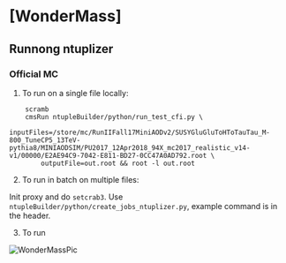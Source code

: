 # [WonderMass]

## Runnong ntuplizer

### Official MC

1. To run on a single file locally:

```
    scramb
    cmsRun ntupleBuilder/python/run_test_cfi.py \
        inputFiles=/store/mc/RunIIFall17MiniAODv2/SUSYGluGluToHToTauTau_M-800_TuneCP5_13TeV-pythia8/MINIAODSIM/PU2017_12Apr2018_94X_mc2017_realistic_v14-v1/00000/E2AE94C9-7042-E811-BD27-0CC47A0AD792.root \
        outputFile=out.root && root -l out.root
```

2. To run in batch on multiple files:

Init proxy and do `setcrab3`. Use `ntupleBuilder/python/create_jobs_ntuplizer.py`, example command is in the header. 

3. To run 

![WonderMassPic](https://s3.gifyu.com/images/ezgif-1-c79300248a93.gif)

